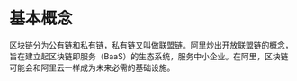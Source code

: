 # 基本概念

区块链分为公有链和私有链，私有链又叫做联盟链。阿里炒出开放联盟链的概念，旨在建立起区块链即服务（BaaS）的生态系统，服务中小企业。在阿里，区块链可能会和阿里云一样成为未来必需的基础设施。
